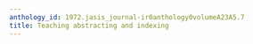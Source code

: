```yaml
---
anthology_id: 1972.jasis_journal-ir0anthology0volumeA23A5.7
title: Teaching abstracting and indexing
---
```

